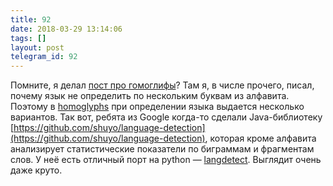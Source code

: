 ```yaml
---
title: 92
date: 2018-03-29 13:14:06
tags: []
layout: post
telegram_id: 92
---
```


Помните, я делал [пост про гомоглифы](https://t.me/itgram_channel/77)? Там я, в числе прочего, писал, почему язык не определить по нескольким буквам из алфавита. Поэтому в [homoglyphs](https://github.com/orsinium/homoglyphs) при определении языка выдается несколько вариантов. Так вот, ребята из Google когда-то сделали Java-библиотеку [https://github.com/shuyo/language-detection](https://github.com/shuyo/language-detection), которая кроме алфавита анализирует статистические показатели по биграммам и фрагментам слов. У неё есть отличный порт на python — [langdetect](https://github.com/Mimino666/langdetect). Выглядит очень даже круто.
